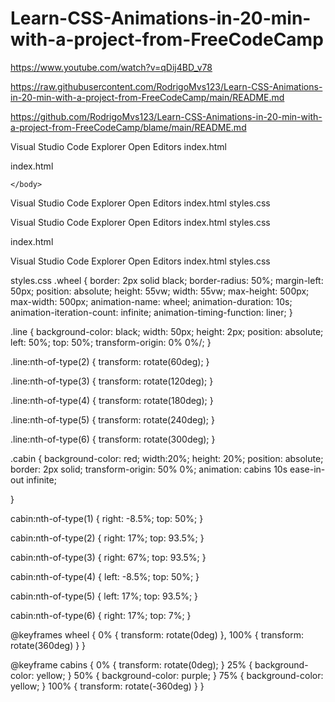 # Learn-CSS-Animations-in-20-min-with-a-project-from-FreeCodeCamp

https://www.youtube.com/watch?v=qDij4BD_v78 

https://raw.githubusercontent.com/RodrigoMvs123/Learn-CSS-Animations-in-20-min-with-a-project-from-FreeCodeCamp/main/README.md

https://github.com/RodrigoMvs123/Learn-CSS-Animations-in-20-min-with-a-project-from-FreeCodeCamp/blame/main/README.md

Visual Studio Code
Explorer 
Open Editors
index.html

index.html

<!DOCTYPE html>
<html lang="en">
    <head>
        <meta charset="UTF-8">
        <meta name="viewport" content="width=device-width, initial-scale=1.0">
        <title>Ferris Wheel</title>
        <link rel="stylesheet" hrel="">
    </head>
    <body>
        
    </body>
</html>

Visual Studio Code
Explorer 
Open Editors
index.html
styles.css

Visual Studio Code
Explorer 
Open Editors
index.html
styles.css

index.html
<!DOCTYPE html>
<html lang="en">
    <head>
        <meta charset="UTF-8">
        <meta name="viewport" content="width=device-width, initial-scale=1.0">
        <title>Ferris Wheel</title>
        <link rel="stylesheet" hrel="styles.css">
    </head>
    <body>
        <div class="wheel">
            <span class="line"></span>
            <span class="line"></span>
            <span class="line"></span>
            <span class="line"></span>
            <span class="line"></span>
            <span class="line"></span>
            <div class="cabin"></div>
            <div class="cabin"></div>
            <div class="cabin"></div>
            <div class="cabin"></div>
            <div class="cabin"></div>
            <div class="cabin"></div>
        </div>
    </body>
</html>


Visual Studio Code
Explorer 
Open Editors
index.html
styles.css

styles.css
.wheel {
    border: 2px solid black;
    border-radius: 50%;
    margin-left: 50px;
    position: absolute;
    height: 55vw;
    width: 55vw;
    max-height: 500px;
    max-width: 500px;
    animation-name: wheel;
    animation-duration: 10s;
    animation-iteration-count: infinite;
    animation-timing-function: liner;
}

.line {
    background-color: black;
    width: 50px;
    height: 2px;
    position: absolute;
    left: 50%;
    top: 50%;
    transform-origin: 0% 0%/;
}

.line:nth-of-type(2) {
    transform: rotate(60deg);
}

.line:nth-of-type(3) {
    transform: rotate(120deg);
}

.line:nth-of-type(4) {
    transform: rotate(180deg);
}

.line:nth-of-type(5) {
    transform: rotate(240deg);
}

.line:nth-of-type(6) {
    transform: rotate(300deg);
}

.cabin {
    background-color: red;
    width:20%;
    height: 20%;
    position: absolute;
    border: 2px solid;
    transform-origin: 50% 0%;
    animation: cabins 10s ease-in-out infinite;
    
}

cabin:nth-of-type(1) {
    right: -8.5%;
    top: 50%;
}


cabin:nth-of-type(2) {
    right: 17%;
    top: 93.5%;
}


cabin:nth-of-type(3) {
    right: 67%;
    top: 93.5%;
}


cabin:nth-of-type(4) {
    left: -8.5%;
    top: 50%;
}


cabin:nth-of-type(5) {
    left: 17%;
    top: 93.5%;
}


cabin:nth-of-type(6) {
    right: 17%;
    top: 7%;
}

@keyframes wheel {
    0% {
        transform: rotate(0deg)
    },
    100% {
        transform: rotate(360deg)
    }
}

@keyframe cabins {
    0% {
        transform: rotate(0deg);
    }
    25% {
        background-color: yellow;
    }
    50% {
        background-color: purple;
    }
    75% {
        background-color: yellow;
    }
    100% {
        transform: rotate(-360deg)
    }
}






